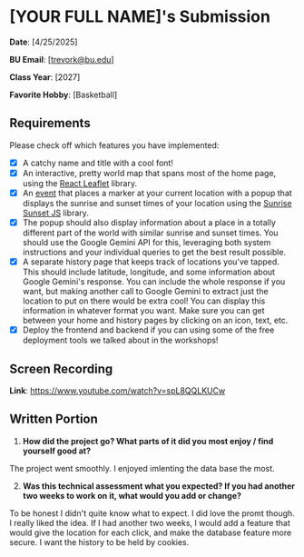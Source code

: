# [YOUR FULL NAME]'s Submission
**Date**: [4/25/2025]

**BU Email**: [trevork@bu.edu]

**Class Year**: [2027]

**Favorite Hobby**: [Basketball]

## Requirements
Please check off which features you have implemented:
- [x] A catchy name and title with a cool font!
- [x] An interactive, pretty world map that spans most of the home page, using the [React Leaflet](https://react-leaflet.js.org/) library.
- [x] An [event](https://react-leaflet.js.org/docs/example-events/) that places a marker at your current location with a popup that displays the sunrise and sunset times of your location using the [Sunrise Sunset JS](https://www.npmjs.com/package/sunrise-sunset-js) library.
- [x] The popup should also display information about a place in a totally different part of the world with similar sunrise and sunset times. You should use the Google Gemini API for this, leveraging both system instructions and your individual queries to get the best result possible.
- [x] A separate history page that keeps track of locations you've tapped. This should include latitude, longitude, and some information about Google Gemini's response. You can include the whole response if you want, but making another call to Google Gemini to extract just the location to put on there would be extra cool! You can display this information in whatever format you want. Make sure you can get between your home and history pages by clicking on an icon, text, etc.
- [x] Deploy the frontend and backend if you can using some of the free deployment tools we talked about in the workshops!

## Screen Recording 
**Link**: https://www.youtube.com/watch?v=spL8QQLKUCw

## Written Portion
1. **How did the project go? What parts of it did you most enjoy / find yourself good at?**

The project went smoothly. I enjoyed imlenting the data base the most.

2. **Was this technical assessment what you expected? If you had another two weeks to work on it, what would you add or change?**

To be honest I didn't quite know what to expect. I did love the promt though. I really liked the idea. If I had another two weeks, I would add a feature that would give the location for each click, and make the database feature more secure. I want the history to be held by cookies.  
